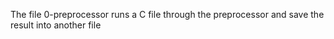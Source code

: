 The file 0-preprocessor runs a C file through the preprocessor and save the result into another file
